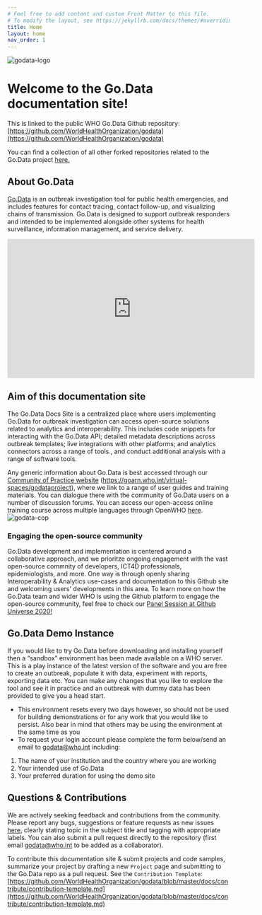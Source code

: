 ```yaml
---
# Feel free to add content and custom Front Matter to this file.
# To modify the layout, see https://jekyllrb.com/docs/themes/#overriding-theme-defaults
title: Home
layout: home
nav_order: 1
---
```


![godata-logo](./assets/godata-logo-med.png)

# Welcome to the Go.Data documentation site!
This is linked to the public WHO Go.Data Github repository: [https://github.com/WorldHealthOrganization/godata](https://github.com/WorldHealthOrganization/godata)

You can find a collection of all other forked repositories related to the Go.Data project [here.](https://github.com/WorldHealthOrganization?q=go-data&type=&language=)

## About Go.Data
[Go.Data](https://www.who.int/godata) is an outbreak investigation tool for public health emergencies, and includes features for contact tracing, contact follow-up, and visualizing chains of transmission. Go.Data is designed to support outbreak responders and intended to be implemented alongside other systems for health surveillance, information management, and service delivery. 

<iframe width="560" height="315" src="https://www.youtube.com/embed/tElP8t6QO08" title="YouTube video player" frameborder="0" allow="accelerometer; autoplay; clipboard-write; encrypted-media; gyroscope; picture-in-picture" allowfullscreen></iframe>

## Aim of this documentation site
The Go.Data Docs Site is a centralized place where users implementing Go.Data for outbreak investigation can access open-source solutions related to analytics and interoperability. This includes code snippets for interacting with the Go.Data API; detailed metadata descriptions across outbreak templates; live integrations with other platforms; and analytics connectors across a range of tools., and conduct additional analysis with a range of software tools.

Any generic information about Go.Data is best accessed through our [Community of Practice website](https://goarn.who.int/virtual-spaces/godataproject) (https://goarn.who.int/virtual-spaces/godataproject), where we link to a range of user guides and training materials. You can dialogue there with the community of Go.Data users on a number of discussion forums. You can access our open-access online training course across multiple languages through OpenWHO [here](https://openwho.org/channels/godata).
![godata-cop](./assets/cop.PNG)

### Engaging the open-source community
Go.Data development and implementation is centered around a collaborative approach, and we prioritze ongoing engagement with the vast open-source commnity of developers, ICT4D professionals, epidemiologists, and more. One way is through openly sharing Interoperability & Analytics use-cases and documentation to this Github site and welcoming users' developments in this area. To learn more on how the Go.Data team and wider WHO is using the Github platform to engage the open-source community, feel free to check our [Panel Session at Github Universe 2020!](https://www.youtube.com/watch?v=clm5Ee6O_4o)

## Go.Data Demo Instance
If you would like to try Go.Data before downloading and installing yourself then a “sandbox” environment has been made available on a WHO server.  This is a play instance of the latest version of the software and you are free to create an outbreak, populate it with data, experiment with reports, exporting data etc.  You can make any changes that you like to explore the tool and see it in practice and an outbreak with dummy data has been provided to give you a head start.
  - This environment resets every two days however, so should not be used for building demonstrations or for any work that you would like to persist.  Also bear in mind that others may be using the environment at the same time as you
  - To request your login account please complete the form below/send an email to [godata@who.int](mailto://godata@who.int) including:
  1. The name of your institution and the country where you are working
  2. Your intended use of Go.Data
  3. Your preferred duration for using the demo site

## Questions & Contributions
We are actively seeking feedback and contributions from the community. Please report any bugs, suggestions or feature requests as new issues [here](https://github.com/WorldHealthOrganization/godata/issues), clearly stating topic in the subject title and tagging with appropriate labels. You can also submit a pull request directly to the repository (first email [godata@who.int](mailto://godata@who.int) to be added as a collaborator).

To contribute this documentation site & submit projects and code samples, summarize your project by drafting a new `Project` page and submitting to the Go.Data repo as a pull request. See the `Contribution Template`: [https://github.com/WorldHealthOrganization/godata/blob/master/docs/contribute/contribution-template.md](https://github.com/WorldHealthOrganization/godata/blob/master/docs/contribute/contribution-template.md)
